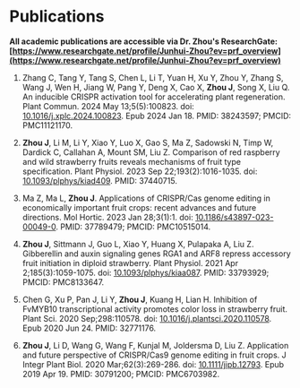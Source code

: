 # Publications

**All academic publications are accessible via Dr. Zhou's ResearchGate: [https://www.researchgate.net/profile/Junhui-Zhou?ev=prf_overview](https://www.researchgate.net/profile/Junhui-Zhou?ev=prf_overview)**

1. Zhang C, Tang Y, Tang S, Chen L, Li T, Yuan H, Xu Y, Zhou Y, Zhang S, Wang J, Wen H, Jiang W, Pang Y, Deng X, Cao X, **Zhou J**, Song X, Liu Q. An inducible CRISPR activation tool for accelerating plant regeneration. Plant Commun. 2024 May 13;5(5):100823. doi: [10.1016/j.xplc.2024.100823](https://pubmed.ncbi.nlm.nih.gov/38243597/). Epub 2024 Jan 18. PMID: 38243597; PMCID: PMC11121170. 

2. **Zhou J**, Li M, Li Y, Xiao Y, Luo X, Gao S, Ma Z, Sadowski N, Timp W, Dardick C, Callahan A, Mount SM, Liu Z. Comparison of red raspberry and wild strawberry fruits reveals mechanisms of fruit type specification. Plant Physiol. 2023 Sep 22;193(2):1016-1035. doi: [10.1093/plphys/kiad409](https://pubmed.ncbi.nlm.nih.gov/37440715/). PMID: 37440715.

3. Ma Z, Ma L, **Zhou J**. Applications of CRISPR/Cas genome editing in economically important fruit crops: recent advances and future directions. Mol Hortic. 2023 Jan 28;3(1):1. doi: [10.1186/s43897-023-00049-0](https://pubmed.ncbi.nlm.nih.gov/37789479/). PMID: 37789479; PMCID: PMC10515014.

4. **Zhou J**, Sittmann J, Guo L, Xiao Y, Huang X, Pulapaka A, Liu Z. Gibberellin and auxin signaling genes RGA1 and ARF8 repress accessory fruit initiation in diploid strawberry. Plant Physiol. 2021 Apr 2;185(3):1059-1075. doi: [10.1093/plphys/kiaa087](https://pubmed.ncbi.nlm.nih.gov/33793929/). PMID: 33793929; PMCID: PMC8133647.

5. Chen G, Xu P, Pan J, Li Y, **Zhou J**, Kuang H, Lian H. Inhibition of FvMYB10 transcriptional activity promotes color loss in strawberry fruit. Plant Sci. 2020 Sep;298:110578. doi: [10.1016/j.plantsci.2020.110578](https://pubmed.ncbi.nlm.nih.gov/32771176/). Epub 2020 Jun 24. PMID: 32771176.

6. **Zhou J**, Li D, Wang G, Wang F, Kunjal M, Joldersma D, Liu Z. Application and future perspective of CRISPR/Cas9 genome editing in fruit crops. J Integr Plant Biol. 2020 Mar;62(3):269-286. doi: [10.1111/jipb.12793](https://pubmed.ncbi.nlm.nih.gov/30791200/). Epub 2019 Apr 19. PMID: 30791200; PMCID: PMC6703982.